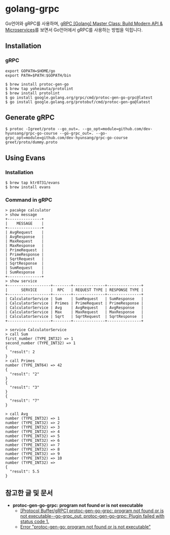 # golang-grpc
Go언어와 gRPC를 사용하며, [gRPC [Golang] Master Class: Build Modern API & Microservices](https://udemy.com/course/grpc-golang/)를 보면서 Go언어에서 gRPC를 사용하는 방법을 익힙니다.

## Installation

### gRPC
```shell
export GOPATH=$HOME/go
export PATH=$PATH:$GOPATH/bin 
```

```shell
$ brew install protoc-gen-go
$ brew tap yoheimuta/protolint
$ brew install protolint
$ go install google.golang.org/grpc/cmd/protoc-gen-go-grpc@latest
$ go install google.golang.org/protobuf/cmd/protoc-gen-go@latest
```

## Generate gRPC
```shell
$ protoc -Igreet/proto --go_out=. --go_opt=module=github.com/dev-hyunsang/grpc-go-course --go-grpc_out=. --go-grpc_opt=module=github.com/dev-hyunsang/grpc-go-course greet/proto/dummy.proto
```

## Using Evans
### Installation
```shell
$ brew tap ktr0731/evans
$ brew install evans
```

### Command in gRPC
```shell
> pacakge calculator
> show message
+---------------+
|    MESSAGE    |
+---------------+
| AvgRequest    |
| AvgResponse   |
| MaxRequest    |
| MaxResponse   |
| PrimeRequest  |
| PrimeResponse |
| SqrtRequest   |
| SqrtResponse  |
| SumRequest    |
| SumResponse   |
+---------------+
> show service
+-------------------+--------+--------------+---------------+
|      SERVICE      |  RPC   | REQUEST TYPE | RESPONSE TYPE |
+-------------------+--------+--------------+---------------+
| CalculatorService | Sum    | SumRequest   | SumResponse   |
| CalculatorService | Primes | PrimeRequest | PrimeResponse |
| CalculatorService | Avg    | AvgRequest   | AvgResponse   |
| CalculatorService | Max    | MaxRequest   | MaxResponse   |
| CalculatorService | Sqrt   | SqrtRequest  | SqrtResponse  |
+-------------------+--------+--------------+---------------+

> service CalculatorService
> call Sum
first_number (TYPE_INT32) => 1
second_number (TYPE_INT32) => 1
{
  "result": 2
}
> call Primes
number (TYPE_INT64) => 42
{
  "result": "2"
}
{
  "result": "3"
}
{
  "result": "7"
}

> call Avg
number (TYPE_INT32) => 1
number (TYPE_INT32) => 2
number (TYPE_INT32) => 3
number (TYPE_INT32) => 4
number (TYPE_INT32) => 5
number (TYPE_INT32) => 6
number (TYPE_INT32) => 7
number (TYPE_INT32) => 8
number (TYPE_INT32) => 9
number (TYPE_INT32) => 10
number (TYPE_INT32) => 
{
  "result": 5.5
}
```


## 참고한 글 및 문서
- **protoc-gen-go-grpc: program not found or is not executable**
  - [[Protocol Buffer/gRPC] protoc-gen-go-grpc: program not found or is not executable--go-grpc_out: protoc-gen-go-grpc: Plugin failed with status code 1.](https://darkstart.tistory.com/160)
  - [Error "protoc-gen-go: program not found or is not executable"](https://stackoverflow.com/questions/57700860/error-protoc-gen-go-program-not-found-or-is-not-executable)
